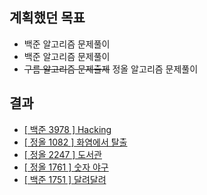 ## 계획했던 목표
- 백준 알고리즘 문제풀이
- 백준 알고리즘 문제풀이
- ~~구름 알고리즘 문제출제~~ 정올 알고리즘 문제풀이

## 결과
- [[ 백준 3978 ] Hacking](https://blog.naver.com/kerochuu/222368947033)
- [[ 정올 1082 ] 화염에서 탈출](https://blog.naver.com/kerochuu/222370543626)
- [[ 정올 2247 ] 도서관](https://blog.naver.com/kerochuu/222370574501)
- [[ 정올 1761 ] 숫자 야구](https://blog.naver.com/kerochuu/222370595445)
- [[ 백준 1751 ] 달려달려](https://blog.naver.com/kerochuu/222375177205)